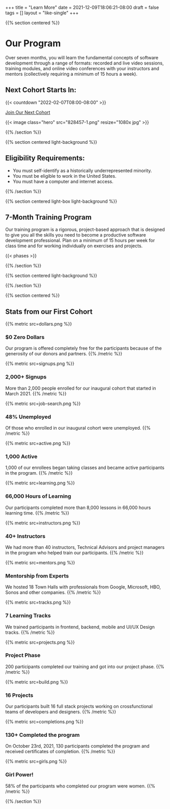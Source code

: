+++
title = "Learn More"
date = 2021-12-09T18:06:21-08:00
draft = false
tags = []
layout = "like-single"
+++

{{% section centered %}}

# Our Program

Over seven months, you will learn the fundamental concepts of software
development through a range of formats: recorded and live video sessions,
training modules, and online video conferences with your instructors and mentors
(collectively requiring a minimum of 15 hours a week).

## Next Cohort Starts In:

{{< countdown "2022-02-07T08:00-08:00" >}}

<a class="button-like standout" href="/enroll">Join Our Next Cohort</a>

{{< image class="hero" src="828457-1.png" resize="1080x jpg" >}}

{{% /section %}}

{{% section centered light-background %}}

## Eligibility Requirements:

<div class="list">

- You must self-identify as a historically underrepresented minority.
- You must be eligible to work in the United States.
- You must have a computer and internet access.

</div>

{{% /section %}}

{{% section centered light-box light-background %}}

## 7-Month Training Program

Our training program is a rigorous, project-based approach that is designed to
give you all the skills you need to become a productive software development
professional. Plan on a minimum of 15 hours per week for class time and for
working individually on exercises and projects.

{{< phases >}}

{{% /section %}}

{{% section centered light-background %}}

{{% /section %}}

{{% section centered %}}

## Stats from our First Cohort

{{% metric src=dollars.png %}}
### $0 Zero Dollars
Our program is offered completely free for the participants because of the
generosity of our donors and partners.
{{% /metric %}}

{{% metric src=signups.png %}}
### 2,000+ Signups
More than 2,000 people enrolled for our inaugural cohort that started in March
2021.
{{% /metric %}}

{{% metric src=job-search.png %}}
### 48% Unemployed
Of those who enrolled in our inaugural cohort were unemployed.
{{% /metric %}}

{{% metric src=active.png %}}
### 1,000 Active
1,000 of our enrollees began taking classes and became active participants in
the program.
{{% /metric %}}

{{% metric src=learning.png %}}
### 66,000 Hours of Learning
Our participants completed more than 8,000 lessons in 66,000 hours learning
time.
{{% /metric %}}

{{% metric src=instructors.png %}}
### 40+ Instructors
We had more than 40 instructors, Technical Advisors and project managers in the
program who helped train our participants.
{{% /metric %}}

{{% metric src=mentors.png %}}
### Mentorship from Experts
We hosted 18 Town Halls with professionals from Google, Microsoft, HBO, Sonos
and other companies.
{{% /metric %}}

{{% metric src=tracks.png %}}
### 7 Learning Tracks
We trained participants in frontend, backend, mobile and UI/UX Design tracks.
{{% /metric %}}

{{% metric src=projects.png %}}
### Project Phase
200 participants completed our training and got into our project phase.
{{% /metric %}}

{{% metric src=build.png %}}
### 16 Projects
Our participants built 16 full stack projects working on crossfunctional teams
of developers and designers.
{{% /metric %}}

{{% metric src=completions.png %}}
### 130+ Completed the program
On October 23rd, 2021, 130 participants completed the program and received
certificates of completion.
{{% /metric %}}

{{% metric src=girls.png %}}
### Girl Power!
58% of the participants who completed our program were women.
{{% /metric %}}

{{% /section %}}
